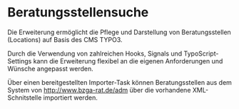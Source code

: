Beratungsstellensuche
=====================

Die Erweiterung ermöglicht die Pflege und Darstellung von Beratungsstellen (Locations) auf Basis des CMS TYPO3.

Durch die Verwendung von zahlreichen Hooks, Signals und TypoScript-Settings kann die Erweiterung flexibel an die eigenen Anforderungen und Wünsche angepasst werden.

Über einen bereitgestellten Importer-Task können Beratungsstellen aus dem System von http://www.bzga-rat.de/adm über die vorhandene XML-Schnitstelle importiert werden.